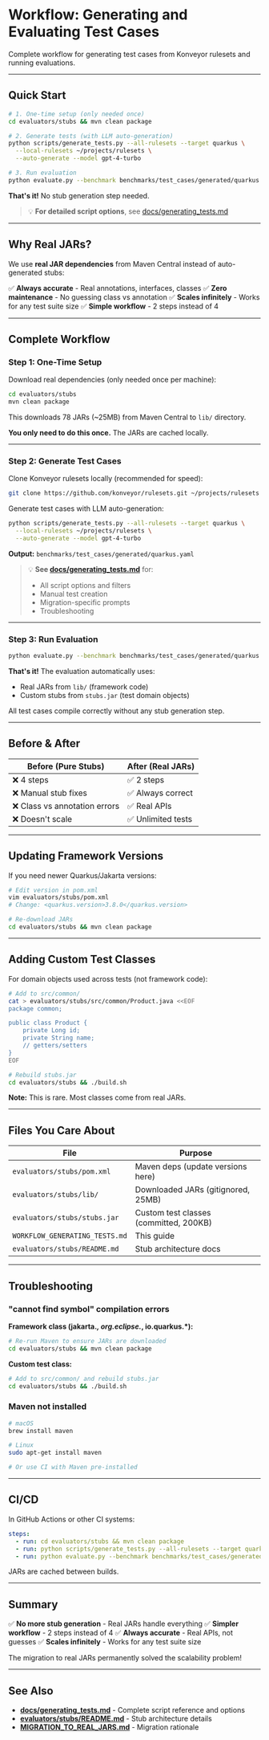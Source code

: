 # Workflow: Generating and Evaluating Test Cases

Complete workflow for generating test cases from Konveyor rulesets and running evaluations.

---

## Quick Start

```bash
# 1. One-time setup (only needed once)
cd evaluators/stubs && mvn clean package

# 2. Generate tests (with LLM auto-generation)
python scripts/generate_tests.py --all-rulesets --target quarkus \
  --local-rulesets ~/projects/rulesets \
  --auto-generate --model gpt-4-turbo

# 3. Run evaluation
python evaluate.py --benchmark benchmarks/test_cases/generated/quarkus.yaml
```

**That's it!** No stub generation step needed.

> 💡 **For detailed script options**, see [docs/generating_tests.md](docs/generating_tests.md)

---

## Why Real JARs?

We use **real JAR dependencies** from Maven Central instead of auto-generated stubs:

✅ **Always accurate** - Real annotations, interfaces, classes
✅ **Zero maintenance** - No guessing class vs annotation
✅ **Scales infinitely** - Works for any test suite size
✅ **Simple workflow** - 2 steps instead of 4

---

## Complete Workflow

### Step 1: One-Time Setup

Download real dependencies (only needed once per machine):

```bash
cd evaluators/stubs
mvn clean package
```

This downloads 78 JARs (~25MB) from Maven Central to `lib/` directory.

**You only need to do this once.** The JARs are cached locally.

---

### Step 2: Generate Test Cases

Clone Konveyor rulesets locally (recommended for speed):

```bash
git clone https://github.com/konveyor/rulesets.git ~/projects/rulesets
```

Generate test cases with LLM auto-generation:

```bash
python scripts/generate_tests.py --all-rulesets --target quarkus \
  --local-rulesets ~/projects/rulesets \
  --auto-generate --model gpt-4-turbo
```

**Output:** `benchmarks/test_cases/generated/quarkus.yaml`

> 💡 **See [docs/generating_tests.md](docs/generating_tests.md)** for:
> - All script options and filters
> - Manual test creation
> - Migration-specific prompts
> - Troubleshooting

---

### Step 3: Run Evaluation

```bash
python evaluate.py --benchmark benchmarks/test_cases/generated/quarkus.yaml
```

**That's it!** The evaluation automatically uses:
- Real JARs from `lib/` (framework code)
- Custom stubs from `stubs.jar` (test domain objects)

All test cases compile correctly without any stub generation step.

---

## Before & After

| Before (Pure Stubs) | After (Real JARs) |
|---------------------|-------------------|
| ❌ 4 steps | ✅ 2 steps |
| ❌ Manual stub fixes | ✅ Always correct |
| ❌ Class vs annotation errors | ✅ Real APIs |
| ❌ Doesn't scale | ✅ Unlimited tests |

---

## Updating Framework Versions

If you need newer Quarkus/Jakarta versions:

```bash
# Edit version in pom.xml
vim evaluators/stubs/pom.xml
# Change: <quarkus.version>3.8.0</quarkus.version>

# Re-download JARs
cd evaluators/stubs && mvn clean package
```

---

## Adding Custom Test Classes

For domain objects used across tests (not framework code):

```bash
# Add to src/common/
cat > evaluators/stubs/src/common/Product.java <<EOF
package common;

public class Product {
    private Long id;
    private String name;
    // getters/setters
}
EOF

# Rebuild stubs.jar
cd evaluators/stubs && ./build.sh
```

**Note:** This is rare. Most classes come from real JARs.

---

## Files You Care About

| File | Purpose |
|------|---------|
| `evaluators/stubs/pom.xml` | Maven deps (update versions here) |
| `evaluators/stubs/lib/` | Downloaded JARs (gitignored, 25MB) |
| `evaluators/stubs/stubs.jar` | Custom test classes (committed, 200KB) |
| `WORKFLOW_GENERATING_TESTS.md` | This guide |
| `evaluators/stubs/README.md` | Stub architecture docs |

---

## Troubleshooting

### "cannot find symbol" compilation errors

**Framework class (jakarta.*, org.eclipse.*, io.quarkus.*):**
```bash
# Re-run Maven to ensure JARs are downloaded
cd evaluators/stubs && mvn clean package
```

**Custom test class:**
```bash
# Add to src/common/ and rebuild stubs.jar
cd evaluators/stubs && ./build.sh
```

### Maven not installed

```bash
# macOS
brew install maven

# Linux
sudo apt-get install maven

# Or use CI with Maven pre-installed
```

---

## CI/CD

In GitHub Actions or other CI systems:

```yaml
steps:
  - run: cd evaluators/stubs && mvn clean package
  - run: python scripts/generate_tests.py --all-rulesets --target quarkus
  - run: python evaluate.py --benchmark benchmarks/test_cases/generated/quarkus.yaml
```

JARs are cached between builds.

---

## Summary

✅ **No more stub generation** - Real JARs handle everything
✅ **Simpler workflow** - 2 steps instead of 4
✅ **Always accurate** - Real APIs, not guesses
✅ **Scales infinitely** - Works for any test suite size

The migration to real JARs permanently solved the scalability problem!

---

## See Also

- **[docs/generating_tests.md](docs/generating_tests.md)** - Complete script reference and options
- **[evaluators/stubs/README.md](evaluators/stubs/README.md)** - Stub architecture details
- **[MIGRATION_TO_REAL_JARS.md](MIGRATION_TO_REAL_JARS.md)** - Migration rationale
